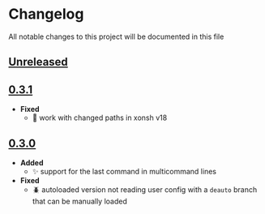 # Changelog
All notable changes to this project will be documented in this file

[unreleased]: https://github.com/eugenesvk/xontrib-cd/compare/0.3.1...HEAD
## [Unreleased]
<!-- - __Added__ -->
  <!-- + :sparkles:  -->
  <!-- new features -->
<!-- - __Changed__ -->
  <!-- +   -->
  <!-- changes in existing functionality -->
<!-- - __Fixed__ -->
  <!-- + :beetle:  -->
  <!-- bug fixes -->
<!-- - __Deprecated__ -->
  <!-- + :poop:  -->
  <!-- soon-to-be removed features -->
<!-- - __Removed__ -->
  <!-- + :wastebasket:  -->
  <!-- now removed features -->
<!-- - __Security__ -->
  <!-- + :lock:  -->
  <!-- vulnerabilities -->

[0.3.1]: https://github.com/eugenesvk/xontrib-cd/releases/tag/0.3.1
## [0.3.1]
  - __Fixed__
    + 🐞 work with changed paths in xonsh v18

[0.3.0]: https://github.com/eugenesvk/xontrib-cd/releases/tag/0.3.0
## [0.3.0]
  - __Added__
    + :sparkles: support for the last command in multicommand lines
  - __Fixed__
    + :beetle: autoloaded version not reading user config with a `deauto` branch that can be manually loaded
